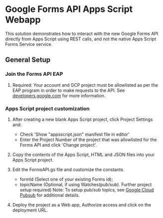 # Google Forms API Apps Script Webapp

This solution demonstrates how to interact with the new Google Forms API directly from Apps Script using REST calls, and not the native Apps Script Forms Service service.

## General Setup

### Join the Forms API EAP

1. Required: Your account and GCP project must be allowlisted as per the EAP program in order to make requests to the API. See [developers.google.com](https://developers.google.com/forms/api) for more information.

### Apps Script project customization

1. After creating a new blank Apps Script project, click Project Settings and:
    * Check 'Show "appsscript.json" manifest file in editor'
    * Enter the Project Number of the project that was allowlisted for the Forms API
      and click 'Change project'.

1. Copy the contents of the Apps Script, HTML and JSON files into your Apps Script project.

1. Edit the FormsAPI.gs file and customize the constants.
    * formId (Select one of your existing Forms id);
    * topicName (Optional, if using Watches(pub/sub). Further project setup required)
      Note: To setup pub/sub topics, see [Google Cloud Pubsub](https://cloud.google.com/pubsub/docs/building-pubsub-messaging-system) for additional details.

1. Deploy the project as a Web app, Authorize access and click on the deployment URL.

